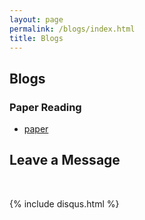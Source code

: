 ```yaml
---
layout: page
permalink: /blogs/index.html
title: Blogs
---
```


## Blogs

### Paper Reading

- [paper](https://sichengleoliu.github.io/blogs/paper)





## Leave a Message

<br>

{% include disqus.html %} 

<br>
